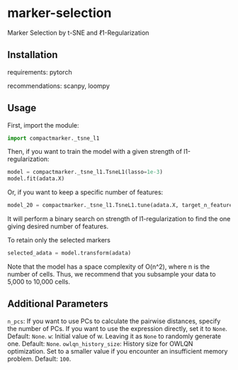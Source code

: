 # marker-selection
Marker Selection by t-SNE and ℓ1-Regularization

Installation
--------------

requirements: pytorch

recommendations: scanpy, loompy

Usage
-----
First, import the module:
```python
import compactmarker._tsne_l1
```

Then, if you want to train the model with a given strength of l1-regularization:
```python
model = compactmarker._tsne_l1.TsneL1(lasso=1e-3)
model.fit(adata.X)
```

Or, if you want to keep a specific number of features:
```python
model_20 = compactmarker._tsne_l1.TsneL1.tune(adata.X, target_n_features=20)
```
It will perform a binary search on strength of l1-regularization to find the one 
giving desired number of features.

To retain only the selected markers
```python
selected_adata = model.transform(adata)
```

Note that the model has a space complexity of O(n^2), where n is the number of cells. 
Thus, we recommend that you subsample your data to 5,000 to 10,000 cells.

Additional Parameters
---------------------
`n_pcs`: If you want to use PCs to calculate the pairwise distances, specify the number of PCs. If you want to use the expression directly, set it to `None`. Default: `None`.
`w`: Initial value of w. Leaving it as `None` to randomly generate one. Default: `None`.
`owlqn_history_size`: History size for OWLQN optimization. Set to a smaller value if you encounter an insufficient memory problem. Default: `100`.
